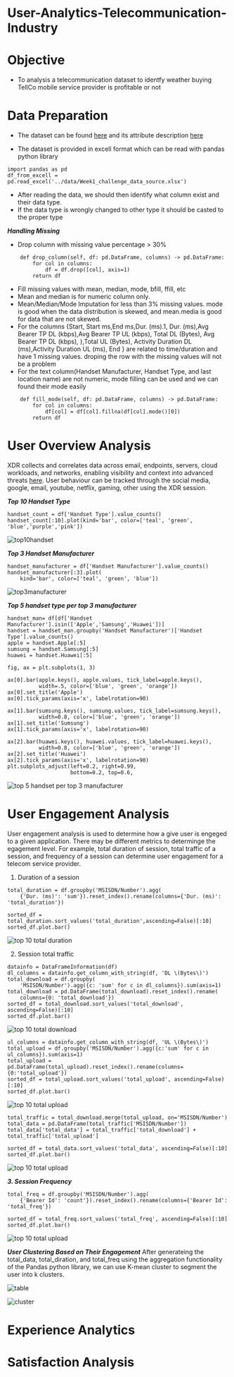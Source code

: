 # User-Analytics-Telecommunication-Industry

# Objective
- To analysis a telecommunication dataset to identfy weather buying TellCo mobile service provider is profitable or not
# Data Preparation
- The dataset can be found [here](https://docs.google.com/spreadsheets/d/1e1lgy4vHLlJ4zcful66AiORSLWlqMeSe/edit?usp=sharing&ouid=103241713684165615552&rtpof=true&sd=true) and its attribute description [here](https://docs.google.com/spreadsheets/d/1wY7YZwyZ_r_8xMUe_N2ZQled4RjP0_T6/edit?rtpof=true&sd=true#gid=497912695)

- The dataset is provided in excell format which can be read with pandas python library

```
import pandas as pd
df_from_excell = pd.read_excel('../data/Week1_challenge_data_source.xlsx')
```
- After reading the data, we should then identify what column exist and their data type.
- If the data type is wrongly changed to other type it should be casted to the proper type

***Handling Missing*** 

- Drop column with missing value percentage > 30%
```
    def drop_column(self, df: pd.DataFrame, columns) -> pd.DataFrame:
        for col in columns:
            df = df.drop([col], axis=1)
        return df
```
- Fill missing values with mean, median, mode, bfill, ffill, etc
- Mean and median is for numeric column only.
- Mean/Median/Mode Imputation for  less than 3% missing values. mode is good when the data distribution is skewed, and mean.media is good for data that are not skewed.
- For the columns {Start, Start ms,End ms,Dur. (ms).1, Dur. (ms),Avg Bearer TP DL (kbps),Avg Bearer TP UL (kbps), Total DL (Bytes), Avg Bearer TP DL (kbps), ),Total UL (Bytes), Activity Duration DL (ms),Activity Duration UL (ms), End } are related to time/duration and have 1 missing values. droping the row with the missing values will not be a problem
- For the text column(Handset Manufacturer, Handset Type, and last location name) are not numeric, mode filling can be used and we can found their mode easily 

```
    def fill_mode(self, df: pd.DataFrame, columns) -> pd.DataFrame:
        for col in columns:
            df[col] = df[col].fillna(df[col].mode()[0])
        return df
```
# User Overview Analysis
XDR collects and correlates data across email, endpoints, servers, cloud workloads, and networks, enabling visibility and context into advanced threats [here](https://www.cisco.com/c/en/us/products/security/what-is-xdr.html). User behaviour can be tracked through the social media, google, email, youtube, netflix, gaming, other using the XDR session.

***Top 10 Handset Type***
```
handset_count = df['Handset Type'].value_counts()
handset_count[:10].plot(kind='bar', color=['teal', 'green', 'blue','purple','pink'])

```
![top10handset](https://github.com/degagawolde/User-Analytics-Telecommunication-Industry/blob/main/images/top10handset.png)

***Top 3 Handset Manufacturer***
```
handset_manufacturer = df['Handset Manufacturer'].value_counts()
handset_manufacturer[:3].plot(
    kind='bar', color=['teal', 'green', 'blue'])
```
![top3manufacturer](https://github.com/degagawolde/User-Analytics-Telecommunication-Industry/blob/main/images/top3manufacturer.png)

***Top 5 handset type per top 3 manufacturer***
```
handset_man= df[df['Handset Manufacturer'].isin(['Apple','Samsung','Huawei'])]
handset = handset_man.groupby('Handset Manufacturer')['Handset Type'].value_counts()
apple = handset.Apple[:5]
sumsung = handset.Samsung[:5]
huawei = handset.Huawei[:5]
```
```
fig, ax = plt.subplots(1, 3)

ax[0].bar(apple.keys(), apple.values, tick_label=apple.keys(),
          width=.5, color=['blue', 'green', 'orange'])
ax[0].set_title('Apple')
ax[0].tick_params(axis='x', labelrotation=90)

ax[1].bar(sumsung.keys(), sumsung.values, tick_label=sumsung.keys(),
          width=0.8, color=['blue', 'green', 'orange'])
ax[1].set_title('Sumsung')
ax[1].tick_params(axis='x', labelrotation=90)

ax[2].bar(huawei.keys(), huawei.values, tick_label=huawei.keys(),
          width=0.8, color=['blue', 'green', 'orange'])
ax[2].set_title('Huawei')
ax[2].tick_params(axis='x', labelrotation=90)
plt.subplots_adjust(left=0.2, right=0.99,
                    bottom=0.2, top=0.6,
```
![top 5 handset per top 3 manufacturer](https://github.com/degagawolde/User-Analytics-Telecommunication-Industry/blob/main/images/top5hansetpermanufacture.png)

# User Engagement Analysis
User engagement analysis is used to determine how a give user is engeged to a given application. There may be different metrics to determinge the egagement level. For example, total duration of session, total traffic of a session, and frequency of a session can determine user engagement for a telecom service provider. 
1. Duration of a session
```
total_duration = df.groupby('MSISDN/Number').agg(
    {'Dur. (ms)': 'sum'}).reset_index().rename(columns={'Dur. (ms)': 'total_duration'})
```
```
sorted_df = total_duration.sort_values('total_duration',ascending=False)[:10]
sorted_df.plot.bar()
```
![top 10 total duration](https://github.com/degagawolde/User-Analytics-Telecommunication-Industry/blob/main/images/top10duration.png)

2. Session total traffic
```
datainfo = DataFrameInformation(df)
dl_columns = datainfo.get_column_with_string(df, 'DL \(Bytes\)')
total_download = df.groupby(
    'MSISDN/Number').agg({c: 'sum' for c in dl_columns}).sum(axis=1)
total_download = pd.DataFrame(total_download).reset_index().rename(
    columns={0: 'total_download'})
sorted_df = total_download.sort_values('total_download', ascending=False)[:10]
sorted_df.plot.bar()
```
![top 10 total download](https://github.com/degagawolde/User-Analytics-Telecommunication-Industry/blob/main/images/top10download.png)

```
ul_columns = datainfo.get_column_with_string(df, 'UL \(Bytes\)')
total_upload = df.groupby('MSISDN/Number').agg({c:'sum' for c in ul_columns}).sum(axis=1)
total_upload = pd.DataFrame(total_upload).reset_index().rename(columns={0:'total_upload'})
sorted_df = total_upload.sort_values('total_upload', ascending=False)[:10]
sorted_df.plot.bar()
```
![top 10 total upload](https://github.com/degagawolde/User-Analytics-Telecommunication-Industry/blob/main/images/top10upload.png)

```
total_traffic = total_download.merge(total_upload, on='MSISDN/Number')
total_data = pd.DataFrame(total_traffic['MSISDN/Number'])
total_data['total_data'] = total_traffic['total_download'] + total_traffic['total_upload']

sorted_df = total_data.sort_values('total_data', ascending=False)[:10]
sorted_df.plot.bar()
```
![top 10 total upload](https://github.com/degagawolde/User-Analytics-Telecommunication-Industry/blob/main/images/top10data.png)

***3. Session Frequency***
```
total_freq = df.groupby('MSISDN/Number').agg(
    {'Bearer Id': 'count'}).reset_index().rename(columns={'Bearer Id': 'total_freq'})

sorted_df = total_freq.sort_values('total_freq', ascending=False)[:10]
sorted_df.plot.bar()
```
![top 10 total upload](https://github.com/degagawolde/User-Analytics-Telecommunication-Industry/blob/main/images/top10fre.png)

***User Clustering Based on Their Engagement***
After generateing the total_data, total_diration, and total_freq using the aggregation functionality of the Pandas python library, we can use K-mean cluster to segment the user into k clusters.

![table](https://github.com/degagawolde/User-Analytics-Telecommunication-Industry/blob/main/images/engagementtable.png)

![cluster](https://github.com/degagawolde/User-Analytics-Telecommunication-Industry/blob/main/images/3meancluster.png)

# Experience Analytics
# Satisfaction Analysis
